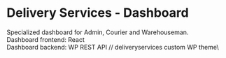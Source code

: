 # Delivery Services - Dashboard
Specialized dashboard for Admin, Courier and Warehouseman.\
Dashboard frontend: React\
Dashboard backend: WP REST API // deliveryservices custom WP theme\
